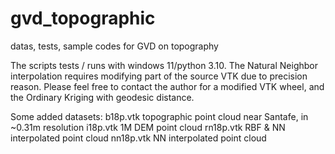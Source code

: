 # gvd_topographic
datas, tests, sample codes for GVD on topography

The scripts tests / runs with windows 11/python 3.10. 
The Natural Neighbor interpolation requires modifying part of the source VTK due to precision reason.
Please feel free to contact the author for a modified VTK wheel, and the Ordinary Kriging with geodesic distance.

Some added datasets:
b18p.vtk     topographic point cloud near Santafe, in ~0.31m resolution
i18p.vtk     1M DEM point cloud
rn18p.vtk    RBF & NN interpolated point cloud
nn18p.vtk    NN interpolated point cloud
